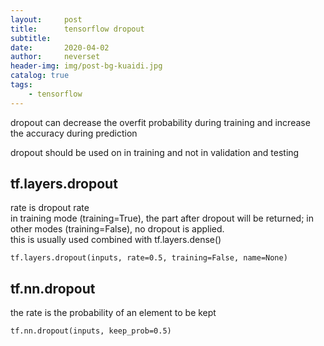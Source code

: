 ```yaml
---
layout:     post
title:      tensorflow dropout
subtitle:   
date:       2020-04-02
author:     neverset
header-img: img/post-bg-kuaidi.jpg
catalog: true
tags:
    - tensorflow
---
```


dropout can decrease the overfit probability during training and increase the accuracy during prediction

dropout should be used on in training and not in validation and testing

## tf.layers.dropout

rate is dropout rate    
in training mode (training=True), the part after dropout will be returned; in other modes (training=False), no dropout is applied.  
this is usually used combined with tf.layers.dense()

    tf.layers.dropout(inputs, rate=0.5, training=False, name=None)

## tf.nn.dropout

the rate is the probability of an element to be kept

    tf.nn.dropout(inputs, keep_prob=0.5)
